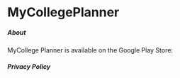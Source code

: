 # MyCollegePlanner
##### About
MyCollege Planner is available on the Google Play Store:

##### Privacy Policy
